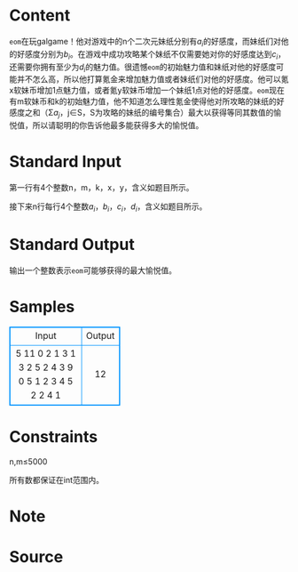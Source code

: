 
# Content

`eom`在玩galgame！他对游戏中的n个二次元妹纸分别有$a_i$的好感度，而妹纸们对他的好感度分别为$b_i$。在游戏中成功攻略某个妹纸不仅需要她对你的好感度达到$c_i$，还需要你拥有至少为$d_i$的魅力值。很遗憾`eom`的初始魅力值和妹纸对他的好感度可能并不怎么高，所以他打算氪金来增加魅力值或者妹纸们对他的好感度。他可以氪x软妹币增加1点魅力值，或者氪y软妹币增加一个妹纸1点对他的好感度。`eom`现在有m软妹币和k的初始魅力值，他不知道怎么理性氪金使得他对所攻略的妹纸的好感度之和（&Sigma;$a_j$，j&in;S，S为攻略的妹纸的编号集合）最大以获得等同其数值的愉悦值，所以请聪明的你告诉他最多能获得多大的愉悦值。

# Standard Input

第一行有4个整数n，m，k，x，y，含义如题目所示。

接下来n行每行4个整数$a_i$，$b_i$，$c_i$，$d_i$，含义如题目所示。

# Standard Output

输出一个整数表示`eom`可能够获得的最大愉悦值。

# Samples

<style>
        table,table tr th, table tr td { border:1px solid #0094ff; }
        table { width: 200px; min-height: 25px; line-height: 25px; text-align: center; border-collapse: collapse;}   
    </style>
<table>
	<tr>
		<td>Input</td>
		<td>Output</td>
	</tr>
<tr><td>5 11 0 2 1
3 1 3 2
5 2 4 3
9 0 5 1
2 3 4 5
2 2 4 1</td><td>12</td></tr></table>


# Constraints

n,m&le;5000

所有数都保证在int范围内。

# Note



# Source


